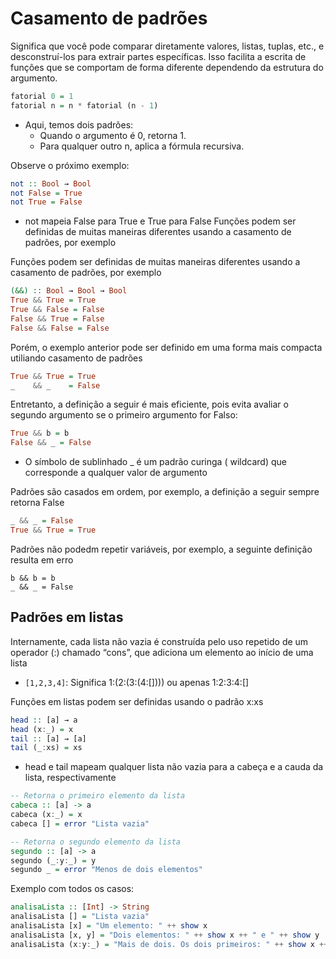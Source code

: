 # Casamento de padrões 
Significa que você pode comparar diretamente valores, listas, tuplas, etc., e desconstruí-los para extrair partes específicas. Isso facilita a escrita de funções que se comportam de forma diferente dependendo da estrutura do argumento.

```haskell
fatorial 0 = 1
fatorial n = n * fatorial (n - 1)
```
- Aqui, temos dois padrões:
    - Quando o argumento é 0, retorna 1.
    - Para qualquer outro n, aplica a fórmula recursiva.

Observe o próximo exemplo:
```haskell
not :: Bool → Bool
not False = True
not True = False
```
- not mapeia False para True e True para False Funções podem ser definidas de muitas maneiras diferentes usando a casamento de padrões, por exemplo

Funções podem ser definidas de muitas maneiras diferentes usando a casamento de padrões, por exemplo
```haskell
(&&) :: Bool → Bool → Bool
True && True = True
True && False = False
False && True = False
False && False = False
```
Porém, o exemplo anterior pode ser definido em uma forma mais compacta utiliando casamento de padrões 
```haskell
True && True = True
_    && _    = False
```

Entretanto, a definição a seguir é mais eficiente, pois evita avaliar o segundo argumento se o primeiro argumento for Falso:
```haskell
True && b = b
False && _ = False
```
- O símbolo de sublinhado _ é um padrão curinga ( wildcard) que corresponde a qualquer valor de argumento

Padrões são casados em ordem, por exemplo, a definição a seguir sempre retorna False
```haskell
_ && _ = False
True && True = True
```

Padrões não podedm repetir variáveis, por exemplo, a seguinte definição resulta em erro
```
b && b = b
_ && _ = False
```

## Padrões em listas
Internamente, cada lista não vazia é construída pelo uso repetido de um operador (:) chamado “cons”, que adiciona um elemento ao início de uma lista
- `[1,2,3,4]`: Significa 1:(2:(3:(4:[]))) ou apenas 1:2:3:4:[]

Funções em listas podem ser definidas usando o padrão x:xs
```haskell
head :: [a] → a
head (x:_) = x
tail :: [a] → [a]
tail (_:xs) = xs
```
- head e tail mapeam qualquer lista não vazia para a cabeça e a cauda da lista, respectivamente

```haskell
-- Retorna o primeiro elemento da lista
cabeca :: [a] -> a
cabeca (x:_) = x
cabeca [] = error "Lista vazia"

-- Retorna o segundo elemento da lista
segundo :: [a] -> a
segundo (_:y:_) = y
segundo _ = error "Menos de dois elementos"
```
Exemplo com todos os casos:
```haskell
analisaLista :: [Int] -> String
analisaLista [] = "Lista vazia"
analisaLista [x] = "Um elemento: " ++ show x
analisaLista [x, y] = "Dois elementos: " ++ show x ++ " e " ++ show y
analisaLista (x:y:_) = "Mais de dois. Os dois primeiros: " ++ show x ++ " e " ++ show y
```
